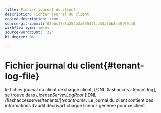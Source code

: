 ```yaml
---
title: Fichier journal du client
description: Fichier journal du client
copied-description: true
source-git-commit: 02ebc3548a254b2a6554f1ab34afbb3ea5f09bb8
workflow-type: tm+mt
source-wordcount: '32'
ht-degree: 0%

---
```


# Fichier journal du client{#tenant-log-file}

le fichier journal du client de chaque client, [!DNL flashaccess-tenant.log], se trouve dans *LicenseServer.LogRoot* [!DNL /flashaccesserver/tenants/]*tenantname*. Le journal du client contient des informations d’audit décrivant chaque licence générée pour ce client.

